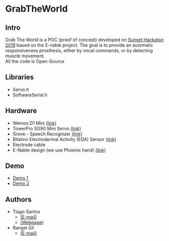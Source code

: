 # GrabTheWorld

<h2>Intro</h2>

Grab The World is a POC (proof of concept) developed on <a href="https://sunsethackathon.com">Sunset Hackaton 2019</a> based on the E-nable project. 
The goal is to provide an automatic responsiveness prosthesis, either by vocal commands, or by detecting muscle movement.<br>
All the code is Open-Source

<h2>Libraries</h2>

<ul>
<li>Servo.h</li>
<li>SoftwareSerial.h</li>
</ul>
<h2>Hardware</h2>

<ul>
  <li>Wemos D1 Mini <a href="https://wiki.wemos.cc/products:d1:d1_mini" target="_blank">(link)</a></li>
<li>TowerPro SG90 Mini Servo <a href="http://www.towerpro.com.tw/product/sg90-7/" target="_blank">(link)</a></li>
<li>Grove - Speech Recognizer <a href="https://www.seeedstudio.com/Grove-Speech-Recognizer.html" target="_blank">(link)</a></li>
<li>Bitalino Electrodermal Activity (EDA) Sensor <a href="https://plux.info/kits/34-bitalino-revolution-freestyle-bt-810121005.html" target="_blank">(link)</a></li>
<li>Electrode cable</li>
<li>E-Nable design (we use Phoenix hand) <a href="http://enablingthefuture.org/phoenix-hand/" target="_blank">(link)</a></li>
</ul>

<h2>Demo</h2>

<ul>
  <li><a href="https://youtu.be/SSItTMWP8nY" target="_blank">Demo 1</a></li>
  <li><a href="https://youtu.be/4NeUysGMUYo" target="_blank">Demo 2</a></li>
</ul>

<h2>Authors</h2>
<ul>
<li>Tiago Santos
  <ul>
    <li><a href="mailto:dark_storm@groundzero.com.pt">(E-mail)</a></li>
    <li><a href="https://space.groundzero.com.pt" target="_blank">(Webpage)</a></li>
  </ul>
<li>Rangel Gil
  <ul>
    <li><a href="mailto:">(E-mail)</a></li>
  </ul>
</ul>
